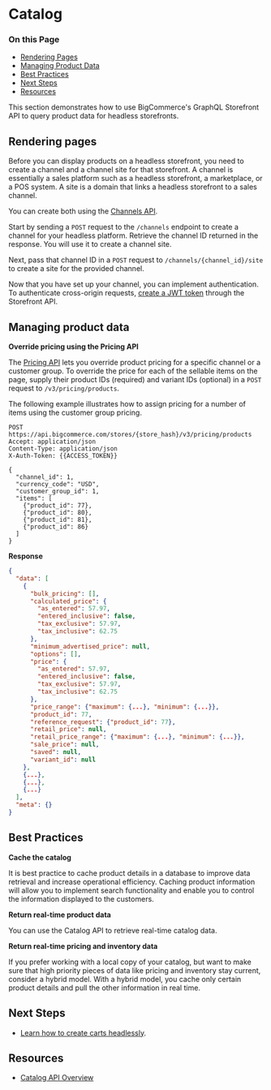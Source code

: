 # Catalog

<div class="otp" id="no-index">

### On this Page	
- [Rendering Pages](#rendering-pages)
- [Managing Product Data](#managing-product-data)
- [Best Practices](#best-practices)
- [Next Steps](#next-steps)
- [Resources](#resources)

</div>

This section demonstrates how to use BigCommerce's GraphQL Storefront API to query product data for headless storefronts. 

## Rendering pages

Before you can display products on a headless storefront, you need to create a channel and a channel site for that storefront. A channel is essentially a sales platform such as a headless storefront, a marketplace, or a POS system. A site is a domain that links a headless storefront to a sales channel.

You can create both using the [Channels API](https://developer.bigcommerce.com/api-reference/store-management/channels). 

Start by sending a `POST` request to the `/channels` endpoint to create a channel for your headless platform. Retrieve the channel ID returned in the response. You will use it to create a channel site. 

Next, pass that channel ID in a `POST` request to `/channels/{channel_id}/site` to create a site for the provided channel. 

Now that you have set up your channel, you can implement authentication. To authenticate cross-origin requests, [create a JWT token](https://developer.bigcommerce.com/api-reference/storefront/graphql#tokens-via-api) through the Storefront API. 


## Managing product data

**Override pricing using the Pricing API**

The [Pricing API](https://developer.bigcommerce.com/api-reference/store-management/pricing) lets you override product pricing for a specific channel or a customer group. To override the price for each of the sellable items on the page, supply their product IDs (required) and variant IDs (optional) in a `POST` request to `/v3/pricing/products`.

The following example illustrates how to assign pricing for a number of items using the customer group pricing.

```http
POST https://api.bigcommerce.com/stores/{store_hash}/v3/pricing/products
Accept: application/json
Content-Type: application/json
X-Auth-Token: {{ACCESS_TOKEN}}

{
  "channel_id": 1,
  "currency_code": "USD",
  "customer_group_id": 1,
  "items": [
    {"product_id": 77},
    {"product_id": 80},
    {"product_id": 81},
    {"product_id": 86}
  ]
}
```

**Response**

```json
{
  "data": [
    {
      "bulk_pricing": [],
      "calculated_price": {
        "as_entered": 57.97,
        "entered_inclusive": false,
        "tax_exclusive": 57.97,
        "tax_inclusive": 62.75
      },
      "minimum_advertised_price": null,
      "options": [],
      "price": {
        "as_entered": 57.97,
        "entered_inclusive": false,
        "tax_exclusive": 57.97,
        "tax_inclusive": 62.75
      },
      "price_range": {"maximum": {...}, "minimum": {...}},
      "product_id": 77,
      "reference_request": {"product_id": 77},
      "retail_price": null,
      "retail_price_range": {"maximum": {...}, "minimum": {...}},
      "sale_price": null,
      "saved": null,
      "variant_id": null
    },
    {...},
    {...},
    {...}
  ],
  "meta": {}
}
```

## Best Practices

**Cache the catalog**

It is best practice to cache product details in a database to improve data retrieval and increase operational efficiency. Caching product information will allow you to implement search functionality and enable you to control the information displayed to the customers. 

**Return real-time product data**

You can use the Catalog API to retrieve real-time catalog data. 

**Return real-time pricing and inventory data**

If you prefer working with a local copy of your catalog, but want to make sure that high priority pieces of data like pricing and inventory stay current, consider a hybrid model. With a hybrid model, you cache only certain product details and pull the other information in real time.

## Next Steps
* [Learn how to create carts headlessly]().

## Resources
* [Catalog API Overview](https://developer.bigcommerce.com/api-docs/store-management/catalog/catalog-overview)